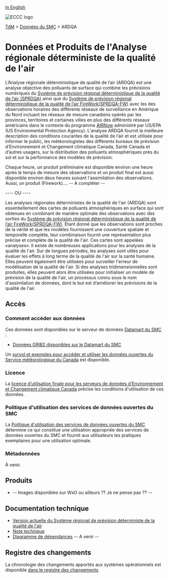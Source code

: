 [In English](readme_rdaqa_en.md)

![ECCC logo](../../img_eccc-logo.png)

[TdM](../../readme_fr.md) > [Données du SMC](../readme_fr.md) > ARDQA

# Données et Produits de l'Analyse régionale déterministe de la qualité de l'air 

L’Analyse régionale déterministique de qualité de l’air (ARDQA) est une analyse objective des polluants de surface qui combine les prévisions numériques du [Système de prévision régional déterministique de la qualité de l’air (SPRDQA)](../nwp_raqdps/readme_raqdps_fr.md) ainsi que du [Système de prévision régional déterministique de la qualité de l’air FireWork(SPRDQA-FW)](../nwp_raqdps-fw/readme_raqdps-fw_fr.md) avec les des observations horaires des différents réseaux de surveillance en Amérique du Nord incluant les réseaux de mesure canadiens opérés par les provinces, territoires et certaines villes en plus des différents réseaux américains dans le contexte du programme [AIRNow](https://www.airnowtech.org/index.cfm?page=login) administré par US/EPA (US Environmental Protection Agency). L'analyse ARDQA fournit la meilleure description des conditions courantes de la qualité de l’air et est utilisée pour informer le public, les météorologistes des différents bureaux de prévision d’Environnement et Changement climatique Canada, Santé Canada et d’autres usagers, sur la distribution des polluants atmosphériques près du sol et sur la performance des modèles de prévision.

Chaque heure, un produit préliminaire est disponible environ une heure après le temps de mesure des observations et un produit final est aussi disponible environ deux heures suivant l'assimilation des observations. Aussi, un produit (Firework).... -- A compléter --

---- OU ----

Les analyses régionales déterministes de la qualité de l'air (ARDQA) sont essentiellement des cartes de polluants atmosphériques en surface qui sont obtenues en combinant de manière optimale des observations avec des sorties du [Système de prévision régional déterministique de la qualité de l’air FireWork(SPRDQA-FW)](../nwp_raqdps-fw/readme_raqdps-fw_fr.md). Étant donné que les observations sont proches de la vérité et que les modèles fournissent une couverture spatiale et temporelle complète, leur combinaison fournit une représentation plus précise et complète de la qualité de l'air. Ces cartes sont appelées «analyses». Il existe de nombreuses applications pour les analyses de la qualité de l'air. Sur de longues périodes, les analyses sont utiles pour évaluer les effets à long terme de la qualité de l'air sur la santé humaine. Elles peuvent également être utilisées pour surveiller l'erreur de modélisation de la qualité de l'air. Si des analyses tridimensionnelles sont produites, elles peuvent alors être utilisées pour initialiser un modèle de prévision de la qualité de l'air, un processus connu sous le nom d'assimilation de données, dont le but est d’améliorer les prévisions de la qualité de l'air.

## Accès

### Comment accéder aux données

Ces données sont disponibles sur le serveur de données [Datamart du SMC](../../msc-datamart/readme_fr.md) :

* [Données GRIB2 disponibles sur le Datamart du SMC](readme_rdaqa-datamart_fr.md) 

Un [survol et exemples pour accéder et utiliser les données ouvertes du Service météorologique du Canada](../../usage/readme_fr.md) est disponible. 

### Licence

La [licence d’utilisation finale pour les serveurs de données d’Environnement et Changement climatique Canada](../../licence/readme_fr.md) précise les conditions d'utilisation de ces données.

### Politique d'utilisation des services de données ouvertes du SMC

La [Politique d'utilisation des services de données ouvertes du SMC](../../usage-policy/readme_fr.md) détermine ce qui constitue une utilisation appropriée des services de données ouvertes du SMC et fournit aux utilisateurs les pratiques exemplaires pour une utilisation optimale.

### Métadonnées

À venir.

## Produits

* -- Images disponibles sur WxO ou ailleurs ?? Je ne pense pas ?? --

## Documentation technique

* [Version actuelle du Système régional de prévision déterministe de la qualité de l'air](https://collaboration.cmc.ec.gc.ca/cmc/cmoi/product_guide/docs/tech_specifications/tech_specifications_RDAQA_f.pdf) 
* [Note technique](http://collaboration.cmc.ec.gc.ca/cmc/CMOI/product_guide/docs/tech_notes/technote_rdaqa_f.pdf)
* [Diagramme de dépendances](https://collaboration.cmc.ec.gc.ca/cmc/cmos/public_doc/msc-data/nwep-dependency-diagrams/system_RDAQA_fr.svg) -- A venir --

## Registre des changements 

La chronologie des changements apportés aux systèmes opérationnels est disponible [dans le registre des changements](changelog_rdaqa_fr.md).

